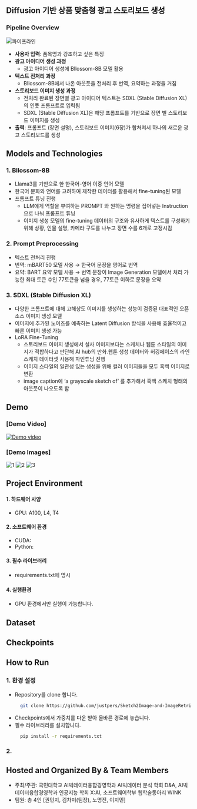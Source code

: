 ## Diffusion 기반 상품 맞춤형 광고 스토리보드 생성
### Pipeline Overview
![파이프라인](https://github.com/user-attachments/assets/62e42633-c9aa-4cb9-b7a4-d2616cc322e8)
- **사용자 입력**: 품목명과 강조하고 싶은 특징
- **광고 아이디어 생성 과정**
  - 광고 아이디어 생성에 Bllossom-8B 모델 활용
- **텍스트 전처리 과정**
  - Bllossom-8B에서 나온 아웃풋을 전처리 후 번역, 요약하는 과정을 거침
- **스토리보드 이미지 생성 과정**
  - 전처리 완료된 장면별 광고 아이디어 텍스트는 SDXL (Stable Diffusion XL)의 인풋 프롬프트로 입력됨
  - SDXL (Stable Diffusion XL)은 해당 프롬프트를 기반으로 장면 별 스토리보드 이미지를 생성
- **출력**: 프롬프트 (장면 설명), 스토리보드 이미지(6장)가 합쳐져서 하나의 새로운 광고 스토리보드를 생성
## Models and Technologies
### 1. Bllossom-8B
- Llama3를 기반으로 한 한국어-영어 이중 언어 모델
- 한국어 문화와 언어를 고려하여 제작한 데이터를 활용해서 fine-tuning된 모델
- 프롬프트 튜닝 진행
  - LLM에게 역할을 부여하는 PROMPT 와 원하는 명령을 집어넣는 Instruction으로 나눠 프롬프트 튜닝
  - 이미지 생성 모델의 fine-tuning 데이터의 구조와 유사하게 텍스트를 구성하기 위해 상황, 인물 설명, 카메라 구도를 나누고 장면 수를 6개로 고정시킴
### 2. Prompt Preprocessing
- 텍스트 전처리 진행
- 번역: mBART50 모델 사용 → 한국어 문장을 영어로 번역
- 요약: BART 요약 모델 사용 → 번역 문장이 Image Generation 모델에서 처리 가능한 최대 토큰 수인 77토큰을 넘을 경우, 77토큰 이하로 문장을 요약
### 3. SDXL (Stable Diffusion XL)
- 다양한 프롬프트에 대해 고해상도 이미지를 생성하는 성능이 검증된 대표적인 오픈소스 이미지 생성 모델
- 이미지에 추가된 노이즈를 예측하는 Latent Diffusion 방식을 사용해 효율적이고 빠른 이미지 생성 가능
- LoRA Fine-Tuning
  - 스토리보드 이미지 생성에서 실사 이미지보다는 스케치나 웹툰 스타일의 이미지가 적합하다고 판단해 AI hub의 만화.웹툰 생성 데이터와 허깅페이스의 라인스케치 데이터셋 사용해 파인튜닝 진행
  - 이미지 스타일의 일관성 있는 생성을 위해 컬러 이미지들을 모두 흑백 이미지로 변환
  - image caption에 ‘a grayscale sketch of’ 를 추가해서 흑백 스케치 형태의 아웃풋이 나오도록 함
## Demo
### [Demo Video]
[![Demo video](https://img.youtube.com/vi/SSBxPj4Wj2o/0.jpg)](https://www.youtube.com/watch?v=SSBxPj4Wj2o)
### [Demo Images] 
![1](https://github.com/user-attachments/assets/c11aef2b-c235-4f7b-94c8-29ac085e5909)
![2](https://github.com/user-attachments/assets/836f59e9-e389-454a-983f-93379e0ab8b7)
![3](https://github.com/user-attachments/assets/44c5ce6d-3bda-438e-9fdf-ad96fe48e681)

## Project Environment
#### 1. 하드웨어 사양
- GPU: A100, L4, T4
#### 2. 소프트웨어 환경
- CUDA:
- Python:
#### 3. 필수 라이브러리
- requirements.txt에 명시
#### 4. 실행환경
- GPU 환경에서만 실행이 가능합니다.

## Dataset
## Checkpoints
## How to Run
### 1. 환경 설정
- Repository를 clone 합니다.
  ```bash
    git clone https://github.com/justpers/Sketch2Image-and-ImageRetrieval
- Checkpoints에서 가중치를 다운 받아 올바른 경로에 놓습니다.
- 필수 라이브러리를 설치합니다.
  ```bash
    pip install -r requirements.txt
### 2. 

## Hosted and Organized By & Team Members
- 주최/주관: 국민대학교 AI빅데이터융합경영학과 AI빅데이터 분석 학회 D&A,  AI빅데이터융합경영학과 인공지능 학회 X:AI, 소프트웨어학부 웹학술동아리 WINK
- 팀원: 총 4인 [권민지, 김차미(팀장), 노명진, 이지민]
